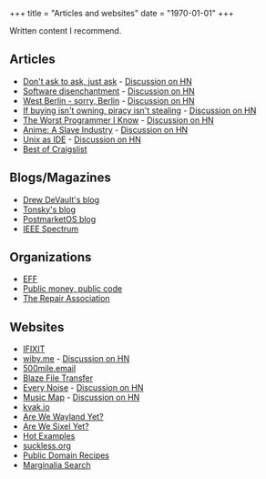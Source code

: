 +++
title = "Articles and websites"
date = "1970-01-01"
+++

Written content I recommend.
<!--more-->

## Articles

- [Don't ask to ask, just ask](https://dontasktoask.com/) - [Discussion on HN](https://news.ycombinator.com/item?id=30639225)
- [Software disenchantment](https://tonsky.me/blog/disenchantment/) - [Discussion on HN](https://news.ycombinator.com/item?id=21929709)
- [West Berlin - sorry, Berlin](https://groups.google.com/g/eunet.politics/c/LbrVEM7zp-Y/m/ae_hhAk9jd8J) - [Discussion on HN](https://news.ycombinator.com/item?id=35937637)
- [If buying isn't owning, piracy isn't stealing](https://pluralistic.net/2023/12/08/playstationed/) - [Discussion on HN](https://news.ycombinator.com/item?id=38579899)
- [The Worst Programmer I Know](https://dannorth.net/the-worst-programmer/) - [Discussion on HN](https://news.ycombinator.com/item?id=37361947)
- [Anime: A Slave Industry](https://hitregbroke.com/anime/) - [Discussion on HN](https://news.ycombinator.com/item?id=39074062)
- [Unix as IDE](https://blog.sanctum.geek.nz/series/unix-as-ide/) - [Discussion on HN](https://news.ycombinator.com/item?id=12653028) 
- [Best of Craigslist](https://www.craigslist.org/about/best/all/)

## Blogs/Magazines

- [Drew DeVault's blog](https://drewdevault.com/)
- [Tonsky's blog](https://tonsky.me/)
- [PostmarketOS blog](https://postmarketos.org/blog/)
- [IEEE Spectrum](https://spectrum.ieee.org/)

## Organizations

- [EFF](https://www.eff.org/)
- [Public money, public code](https://publiccode.eu/en/)
- [The Repair Association](https://www.repair.org/)

## Websites

- [IFIXIT](https://www.ifixit.com/)
- [wiby.me](https://wiby.me/) - [Discussion on HN](https://news.ycombinator.com/item?id=30639225)
- [500mile.email](https://500mile.email/)
- [Blaze File Transfer](https://blaze.vercel.app/)
- [Every Noise](https://everynoise.com) - [Discussion on HN](https://news.ycombinator.com/item?id=26668426)
- [Music Map](https://www.music-map.com/) - [Discussion on HN](https://news.ycombinator.com/item?id=38481426)
- [kvak.io](https://kvak.io/about)
- [Are We Wayland Yet?](https://arewewaylandyet.com/)
- [Are We Sixel Yet?](https://www.arewesixelyet.com/)
- [Hot Examples](https://hotexamples.com/)
- [suckless.org](https://suckless.org/)
- [Public Domain Recipes](https://publicdomainrecipes.com/)
- [Marginalia Search](https://search.marginalia.nu/)
